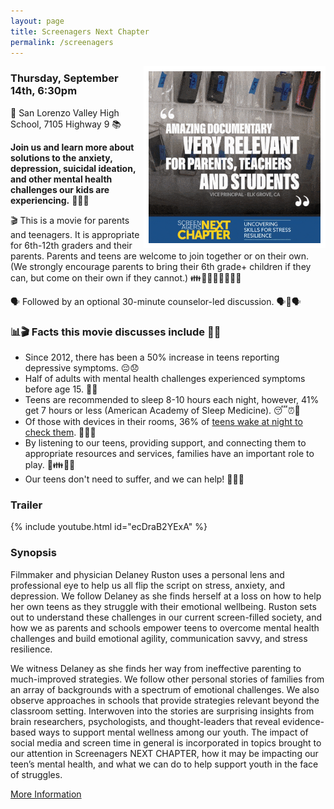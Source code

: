 ```yaml
---
layout: page
title: Screenagers Next Chapter
permalink: /screenagers
---
```

<img align="right" src="/docs/assets/images/screenager_facts.gif" width="275" style="border: 8px solid white;">

### Thursday, September 14th, 6:30pm

🏫 San Lorenzo Valley High School, 7105 Highway 9 📚

**Join us and learn more about solutions to the anxiety, depression, suicidal ideation, and other mental health challenges our kids are experiencing.** 💪😌🧠

🎬 This is a movie for parents and teenagers. It is appropriate for 6th-12th graders and their parents. Parents and teens are welcome to join together or on their own. (We strongly encourage parents to bring their 6th grade+ children if they can, but come on their own if they cannot.) 👪👩‍👧👩‍👦🧑‍🤝‍🧑

🗣️ Followed by an optional 30-minute counselor-led discussion. 🗣️🤝🗣️

### 📊🎬 Facts this movie discusses include 🧠💡

* Since 2012, there has been a 50% increase in teens reporting depressive symptoms. 😔😞
* Half of adults with mental health challenges experienced symptoms before age 15. 🚻💔
* Teens are recommended to sleep 8-10 hours each night, however, 41% get 7 hours or less (American Academy of Sleep Medicine). 😴⏰🌙
* Of those with devices in their rooms, 36% of [teens wake at night to check them](https://amp.commonsense.org/blog/a4de87ae-0a09-4248-9a98-e7519234a9eb). 📱🌙💤
* By listening to our teens, providing support, and connecting them to appropriate resources and services, families have an important role to play. 🤝👪💼💙
* Our teens don't need to suffer, and we can help! 🤗🙌💪

### Trailer

{% include youtube.html id="ecDraB2YExA" %}
<br>

### Synopsis

Filmmaker and physician Delaney Ruston uses a personal lens and professional eye to help us all flip the script on stress, anxiety, and depression. We follow Delaney as she finds herself at a loss on how to help her own teens as they struggle with their emotional wellbeing. Ruston sets out to understand these challenges in our current screen-filled society, and how we as parents and schools empower teens to overcome mental health challenges and build emotional agility, communication savvy, and stress resilience.

We witness Delaney as she finds her way from ineffective parenting to much-improved strategies. We follow other personal stories of families from an array of backgrounds with a spectrum of emotional challenges. We also observe approaches in schools that provide strategies relevant beyond the classroom setting. Interwoven into the stories are surprising insights from brain researchers, psychologists, and thought-leaders that reveal evidence-based ways to support mental wellness among our youth. The impact of social media and screen time in general is incorporated in topics brought to our attention in Screenagers NEXT CHAPTER, how it may be impacting our teen’s mental health, and what we can do to help support youth in the face of struggles.

[More Information](https://www.screenagersmovie.com/about-screenagers-next-chapter)